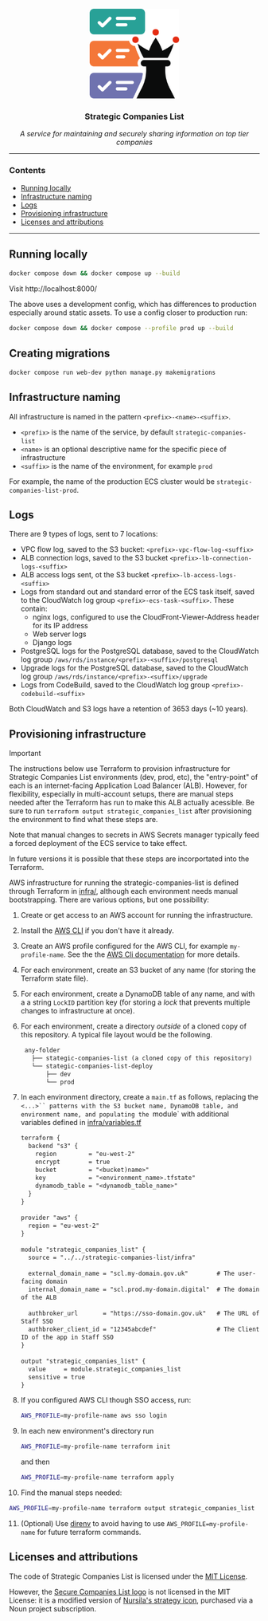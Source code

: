 <p align="center">
  <img alt="Strategic Companies List logo" width="180" height="180" src="./.assets/scl-logo.svg">
</p>

<h3 align="center">Strategic Companies List</h3><p align="center"><em>A service for maintaining and securely sharing information on top tier companies</em></p>

----

### Contents

- [Running locally](#running-locally)
- [Infrastructure naming](#infrastructure-naming)
- [Logs](#logs)
- [Provisioning infrastructure](#provisioning-infrastructure)
- [Licenses and attributions](#licenses-and-attributions)

----

## Running locally

```bash
docker compose down && docker compose up --build
```

Visit http://localhost:8000/

The above uses a development config, which has differences to production especially around static assets. To use a config  closer to production run:

```bash
docker compose down && docker compose --profile prod up --build
```

## Creating migrations

```bash
docker compose run web-dev python manage.py makemigrations
```


## Infrastructure naming

All infrastructure is named in the pattern `<prefix>-<name>-<suffix>`.

  - `<prefix>` is the name of the service, by default `strategic-companies-list`
  - `<name>` is an optional descriptive name for the specific piece of infrastructure
  - `<suffix>` is the name of the environment, for example `prod`

For example, the name of the production ECS cluster would be `strategic-companies-list-prod`.


## Logs

There are 9 types of logs, sent to 7 locations:

- VPC flow log, saved to the S3 bucket: `<prefix>-vpc-flow-log-<suffix>`
- ALB connection logs, saved to the S3 bucket `<prefix>-lb-connection-logs-<suffix>`
- ALB access logs sent, ot the S3 bucket `<prefix>-lb-access-logs-<suffix>`
- Logs from standard out and standard error of the ECS task itself, saved to the CloudWatch log group  `<prefix>-ecs-task-<suffix>`. These contain:
  - nginx logs, configured to use the CloudFront-Viewer-Address header for its IP address
  - Web server logs
  - Django logs
- PostgreSQL logs for the PostgreSQL database, saved to the CloudWatch log group `/aws/rds/instance/<prefix>-<suffix>/postgresql`
- Upgrade logs for the PostgreSQL database, saved to the CloudWatch log group `/aws/rds/instance/<prefix>-<suffix>/upgrade`
- Logs from CodeBuild, saved to the CloudWatch log group `<prefix>-codebuild-<suffix>`

Both CloudWatch and S3 logs have a retention of 3653 days (~10 years).


## Provisioning infrastructure

> [!IMPORTANT]
> The instructions below use Terraform to provision infrastructure for Strategic Companies List environments (dev, prod, etc), the "entry-point" of each is an internet-facing Application Load Balancer (ALB). However, for flexibility, especially in multi-account setups, there are manual steps needed after the Terraform has run to make this ALB actually acessible. Be sure to run `terraform output strategic_companies_list` after provisioning the environment to find what these steps are.
>
> Note that manual changes to secrets in AWS Secrets manager typically feed a forced deployment of the ECS service to take effect.
>
> In future versions it is possible that these steps are incorportated into the Terraform.

AWS infrastructure for running the strategic-companies-list is defined through Terraform in [infra/](./infra/), although each environment needs manual bootstrapping. There are various options, but one possibility:

1. Create or get access to an AWS account for running the infrastructure.

2. Install the [AWS CLI](https://aws.amazon.com/cli/) if you don't have it already.

3. Create an AWS profile configured for the AWS CLI, for example `my-profile-name`. See the the [AWS Cli documentation](https://docs.aws.amazon.com/cli/latest/userguide/getting-started-quickstart.html) for more details.

4. For each environment, create an S3 bucket of any name (for storing the Terraform state file).

5. For each environment, create a DynamoDB table of any name, and with a a string `LockID` partition key (for storing a _lock_ that prevents multiple changes to infrastructure at once).

6. For each environment, create a directory _outside_ of a cloned copy of this repository. A typical file layout would be the following.

   ```
    any-folder
      ├── stategic-companies-list (a cloned copy of this repository)
      └── stategic-companies-list-deploy
          ├── dev
          └── prod
    ```

7. In each environment directory, create a `main.tf` as follows, replacing the `<...>`` patterns with the S3 bucket name, DynamoDB table, and environment name, and populating the `module` with additional variables defined in [infra/variables.tf](./infra/variables.tf)

    ```hcl
    terraform {
      backend "s3" {
        region         = "eu-west-2"
        encrypt        = true
        bucket         = "<bucket)name>"
        key            = "<environment_name>.tfstate"
        dynamodb_table = "<dynamodb_table_name>"
      }
    }

    provider "aws" {
      region = "eu-west-2"
    }

    module "strategic_companies_list" {
      source = "../../strategic-companies-list/infra"

      external_domain_name = "scl.my-domain.gov.uk"        # The user-facing domain
      internal_domain_name = "scl.prod.my-domain.digital"  # The domain of the ALB

      authbroker_url       = "https://sso-domain.gov.uk"   # The URL of Staff SSO
      authbroker_client_id = "12345abcdef"                 # The Client ID of the app in Staff SSO
    }

    output "strategic_companies_list" {
      value     = module.strategic_companies_list
      sensitive = true
    }
    ```

8. If you configured AWS CLI though SSO access, run:

   ```bash
   AWS_PROFILE=my-profile-name aws sso login
   ```

9. In each new environment's directory run

   ```bash
   AWS_PROFILE=my-profile-name terraform init
   ```

   and then

   ```bash
   AWS_PROFILE=my-profile-name terraform apply
   ```

10. Find the manual steps needed:

   ```bash
   AWS_PROFILE=my-profile-name terraform output strategic_companies_list
   ```

11. (Optional) Use [direnv](https://direnv.net/) to avoid having to use `AWS_PROFILE=my-profile-name` for future terraform commands.


## Licenses and attributions

The code of Strategic Companies List is licensed under the [MIT License](./LICENSE).

However, the [Secure Companies List logo](./assets/scl-logo.svg) is not licensed in the MIT License: it is a modified version of [Nursila's strategy icon](https://thenounproject.com/icon/strategy-7052985/), purchased via a Noun project subscription.
